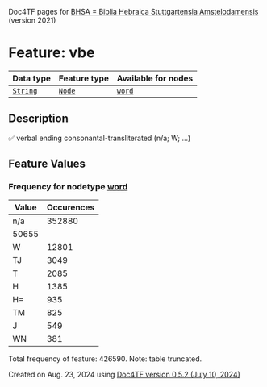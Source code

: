 Doc4TF pages for [BHSA = Biblia Hebraica Stuttgartensia Amstelodamensis](https://github.com/ETCBC/BHSA/tree/master/tf) (version 2021)
# Feature: vbe
Data type|Feature type|Available for nodes
---|---|---
[`String`](featuresbydatatype.md#string)|[`Node`](featuresbytype.md#node)| [`word`](featuresbynodetype.md#word) 
## Description
✅ verbal ending consonantal-transliterated (n/a; W; ...)
## Feature Values
### Frequency for nodetype [word](featuresbynodetype.md#word)
Value|Occurences
---|---
n/a|352880
|50655
W|12801
TJ|3049
T|2085
H|1385
H=|935
TM|825
J|549
WN|381

Total frequency of feature: 426590. Note: table truncated.
  

Created on Aug. 23, 2024 using [Doc4TF version 0.5.2 (July 10, 2024)](https://github.com/tonyjurg/Doc4TF/blob/main/CreateFeatureDoc.ipynb) 